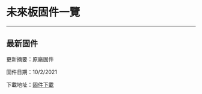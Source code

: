 # 未來板固件一覽

----------------

## 最新固件

更新摘要：原廠固件

固件日期：10/2/2021

下載地址：[固件下載](http://bit.ly/FutureBoardFW0210)


